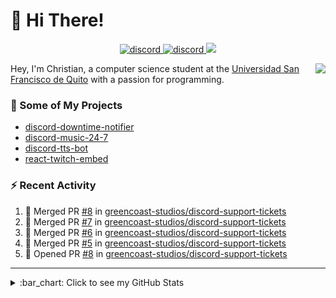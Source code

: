 # :wave: Hi There!

<p align="center">
  <a href="https://discord.gg/mhj3Zsv">
    <img alt="discord" src="https://img.shields.io/discord/730998659008823296.svg?label=&logo=discord&logoColor=ffffff&color=7389D8&labelColor=6A7EC2"/>
  </a>
  <a href="https://twitter.com/moonstar_x99">
    <img alt="discord" src="https://img.shields.io/twitter/follow/moonstar_x99?label=Follow%20Me%21&style=social"/>
  </a>
  <a href="https://badges.pufler.dev">
    <img src="https://badges.pufler.dev/visits/moonstar-x/moonstar-x?style=flat&logo=github">
  </a>
</p>

<img align="right" src="https://media.tenor.com/images/cb8fb20986aac7eef75c8ce6bc3997c0/tenor.gif" />

Hey, I'm Christian, a computer science student at the [Universidad San Francisco de Quito](http://www.usfq.edu.ec/Paginas/Inicio.aspx) with a passion for programming.

### :rocket: Some of My Projects

* [discord-downtime-notifier](https://github.com/moonstar-x/discord-downtime-notifier)
* [discord-music-24-7](https://github.com/moonstar-x/discord-music-24-7)
* [discord-tts-bot](https://github.com/moonstar-x/discord-tts-bot)
* [react-twitch-embed](https://github.com/moonstar-x/react-twitch-embed)

### :zap: Recent Activity

<!--START_SECTION:activity-->
1. 🎉 Merged PR [#8](https://github.com/greencoast-studios/discord-support-tickets/pull/8) in [greencoast-studios/discord-support-tickets](https://github.com/greencoast-studios/discord-support-tickets)
2. 🎉 Merged PR [#7](https://github.com/greencoast-studios/discord-support-tickets/pull/7) in [greencoast-studios/discord-support-tickets](https://github.com/greencoast-studios/discord-support-tickets)
3. 🎉 Merged PR [#6](https://github.com/greencoast-studios/discord-support-tickets/pull/6) in [greencoast-studios/discord-support-tickets](https://github.com/greencoast-studios/discord-support-tickets)
4. 🎉 Merged PR [#5](https://github.com/greencoast-studios/discord-support-tickets/pull/5) in [greencoast-studios/discord-support-tickets](https://github.com/greencoast-studios/discord-support-tickets)
5. 💪 Opened PR [#8](https://github.com/greencoast-studios/discord-support-tickets/pull/8) in [greencoast-studios/discord-support-tickets](https://github.com/greencoast-studios/discord-support-tickets)
<!--END_SECTION:activity-->

---

<details>
  <summary>
    :bar_chart: Click to see my GitHub Stats
  </summary>
  <p align="center">
    <br>
    <img alt="GitHub Stats" src="https://github-readme-stats.vercel.app/api?username=moonstar-x&count_private=true&show_icons=true&theme=dracula" />
    <br>
    <img alt="GitHub Top Languages" src="https://github-readme-stats.vercel.app/api/top-langs/?username=moonstar-x&layout=compact&theme=dracula" />
  </p>
</details>
